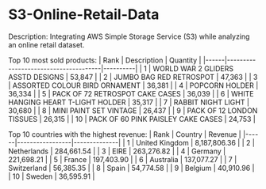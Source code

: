 # S3-Online-Retail-Data

Description: Integrating AWS Simple Storage Service (S3) while analyzing an online retail dataset. 

Top 10 most sold products:
| Rank | Description                          | Quantity |
|------|--------------------------------------|----------|
| 1    | WORLD WAR 2 GLIDERS ASSTD DESIGNS   | 53,847   |
| 2    | JUMBO BAG RED RETROSPOT             | 47,363   |
| 3    | ASSORTED COLOUR BIRD ORNAMENT       | 36,381   |
| 4    | POPCORN HOLDER                      | 36,334   |
| 5    | PACK OF 72 RETROSPOT CAKE CASES     | 36,039   |
| 6    | WHITE HANGING HEART T-LIGHT HOLDER  | 35,317   |
| 7    | RABBIT NIGHT LIGHT                  | 30,680   |
| 8    | MINI PAINT SET VINTAGE              | 26,437   |
| 9    | PACK OF 12 LONDON TISSUES           | 26,315   |
| 10   | PACK OF 60 PINK PAISLEY CAKE CASES  | 24,753   |

Top 10 countries with the highest revenue:
| Rank | Country         | Revenue      |
|------|-----------------|--------------|
| 1    | United Kingdom  | 8,187,806.36 |
| 2    | Netherlands     |   284,661.54 |
| 3    | EIRE            |   263,276.82 |
| 4    | Germany         |   221,698.21 |
| 5    | France          |   197,403.90 |
| 6    | Australia       |   137,077.27 |
| 7    | Switzerland     |    56,385.35 |
| 8    | Spain           |    54,774.58 |
| 9    | Belgium         |    40,910.96 |
| 10   | Sweden          |    36,595.91 |
